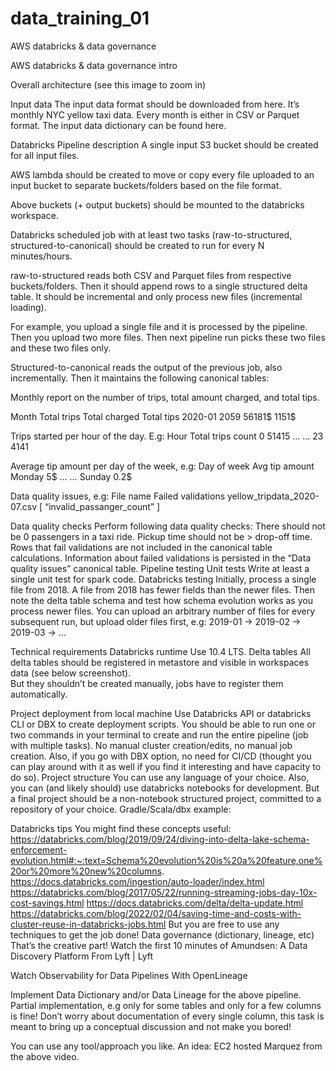 # data_training_01
AWS databricks &amp; data governance

AWS databricks & data governance intro

Overall architecture
(see this image to zoom in) 

Input data
The input data format should be downloaded from here. It’s monthly NYC yellow taxi data. Every month is either in CSV or Parquet format.
The input data dictionary can be found here.

Databricks 
Pipeline description
A single input S3 bucket should be created for all input files. 

AWS lambda should be created to move or copy every file uploaded to an input bucket to separate buckets/folders based on the file format. 

Above buckets (+ output buckets) should be mounted to the databricks workspace.

Databricks scheduled job with at least two tasks (raw-to-structured, structured-to-canonical) should be created to run for every N minutes/hours. 

raw-to-structured reads both CSV and Parquet files from respective buckets/folders. Then it should append rows to a single structured delta table. It should be incremental and only process new files (incremental loading). 

For example, you upload a single file and it is processed by the pipeline. Then you upload two more files. Then next pipeline run picks these two files and these two files only.

Structured-to-canonical reads the output of the previous job, also incrementally. Then it maintains the following canonical tables: 

Monthly report on the number of trips, total amount charged, and total tips.

Month
Total trips
Total charged
Total tips
2020-01
2059
56181$
1151$



Trips started per hour of the day. E.g: 
Hour
Total trips count
0
51415
…
…
23
4141


Average tip amount per day of the week, e.g: 
Day of week
Avg tip amount
Monday
5$
…
…
Sunday
0.2$


Data quality issues, e.g: 
File name
Failed validations
yellow_tripdata_2020-07.csv
[  “invalid_passanger_count”  ]


Data quality checks
Perform following data quality checks: 
There should not be 0 passengers in a taxi ride.
Pickup time should not be > drop-off time. 
Rows that fail validations are not included in the canonical table calculations. 
Information about failed validations is persisted in the “Data quality issues” canonical table.
Pipeline testing 
Unit tests 
Write at least a single unit test for spark code.
Databricks testing
Initially, process a single file from 2018. A file from 2018 has fewer fields than the newer files. Then note the delta table schema and test how schema evolution works as you process newer files.
You can upload an arbitrary number of files for every subsequent run, but upload older files first, e.g: 
2019-01 -> 2019-02 -> 2019-03 -> … 

Technical requirements 
Databricks runtime
Use 10.4 LTS.
Delta tables
All delta tables should be registered in metastore and visible in workspaces data (see below screenshot).  
But they shouldn’t be created manually, jobs have to register them automatically.

Project deployment from local machine 
Use Databricks API or databricks CLI or DBX to create deployment scripts. You should be able to run one or two commands in your terminal to create and run the entire pipeline (job with multiple tasks). No manual cluster creation/edits, no manual job creation.
Also, if you go with DBX option, no need for CI/CD (thought you can play around with it as well if you find it interesting and have capacity to do so).
Project structure
You can use any language of your choice. Also, you can (and likely should) use databricks notebooks for development. 
But a final project should be a non-notebook structured project, committed to a repository of your choice. Gradle/Scala/dbx example: 


Databricks tips 
You might find these concepts useful: 
https://databricks.com/blog/2019/09/24/diving-into-delta-lake-schema-enforcement-evolution.html#:~:text=Schema%20evolution%20is%20a%20feature,one%20or%20more%20new%20columns. 
https://docs.databricks.com/ingestion/auto-loader/index.html 
https://databricks.com/blog/2017/05/22/running-streaming-jobs-day-10x-cost-savings.html 
https://docs.databricks.com/delta/delta-update.html 
https://databricks.com/blog/2022/02/04/saving-time-and-costs-with-cluster-reuse-in-databricks-jobs.html 
But you are free to use any techniques to get the job done!
Data governance (dictionary, lineage, etc)
That’s the creative part! 
Watch the first 10 minutes of Amundsen: A Data Discovery Platform From Lyft | Lyft 

Watch Observability for Data Pipelines With OpenLineage

Implement Data Dictionary and/or Data Lineage for the above pipeline. Partial implementation, e.g only for some tables and only for a few columns is fine! Don’t worry about documentation of every single column, this task is meant to bring up a conceptual discussion and not make you bored!
 
You can use any tool/approach you like.  An idea: EC2 hosted Marquez from the above video.

